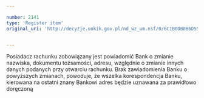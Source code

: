 ```yaml
---

number: 2141
type: 'Register item'
original_uri: 'http://decyzje.uokik.gov.pl/nd_wz_um.nsf/0/6C1B0DB0B6D55841C125782200371A7B?OpenDocument'


---
```


Posiadacz rachunku zobowiązany jest powiadomić Bank o zmianie nazwiska, dokumentu tożsamości, adresu, względnie o zmianie innych danych podanych przy otwarciu rachunku. Brak zawiadomienia Banku o powyższych zmianach, powoduje, że wszelka korespondencja Banku, kierowana na ostatni znany Bankowi adres będzie uznawana za prawidłowo doręczoną
